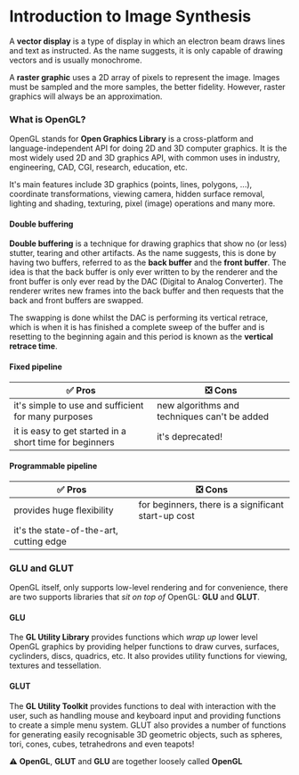 # Introduction to Image Synthesis

A **vector display** is a type of display in which an electron beam draws lines and text as instructed. As the name suggests, it is only capable of drawing vectors and is usually monochrome.

A **raster graphic** uses a 2D array of pixels to represent the image. Images must be sampled and the more samples, the better fidelity. However, raster graphics will always be an approximation.

### What is OpenGL?
OpenGL stands for **Open Graphics Library** is a cross-platform and language-independent API for doing 2D and 3D computer graphics. It is the most widely used 2D and 3D graphics API, with common uses in industry, engineering, CAD, CGI, research, education, etc.

It's main features include 3D graphics (points, lines, polygons, ...), coordinate transformations, viewing camera, hidden surface removal, lighting and shading, texturing, pixel (image) operations and many more.

#### Double buffering
**Double buffering** is a technique for drawing graphics that show no (or less) stutter, tearing and other artifacts. As the name suggests, this is done by having two buffers, referred to as the **back buffer** and the **front buffer**. The idea is that the back buffer is only ever written to by the renderer and the front buffer is only ever read by the DAC (Digital to Analog Converter). The renderer writes new frames into the back buffer and then requests that the back and front buffers are swapped.

The swapping is done whilst the DAC is performing its vertical retrace, which is when it is has finished a complete sweep of the buffer and is resetting to the beginning again and this period is known as the **vertical retrace time**.

#### Fixed pipeline
| :white_check_mark: Pros | :negative_squared_cross_mark: Cons |
| ---- | ---- |
| it's simple to use and sufficient for many purposes | new algorithms and techniques can't be added |
| it is easy to get started in a short time for beginners | it's deprecated! |

#### Programmable pipeline
| :white_check_mark: Pros | :negative_squared_cross_mark: Cons |
| ---- | ---- |
| provides huge flexibility | for beginners, there is a significant start-up cost |
| it's the state-of-the-art, cutting edge |   |

### GLU and GLUT
OpenGL itself, only supports low-level rendering and for convenience, there are two supports libraries that *sit on top of* OpenGL: **GLU** and **GLUT**.

#### GLU
The **GL Utility Library** provides functions which *wrap up* lower level OpenGL graphics by providing helper functions to draw curves, surfaces, cyclinders, discs, quadrics, etc. It also provides utility functions for viewing, textures and tessellation.

#### GLUT
The **GL Utility Toolkit** provides functions to deal with interaction with the user, such as handling mouse and keyboard input and providing functions to create a simple menu system. GLUT also provides a number of functions for generating easily recognisable 3D geometric objects, such as spheres, tori, cones, cubes, tetrahedrons and even teapots!

:warning: **OpenGL**, **GLUT** and **GLU** are together loosely called **OpenGL**